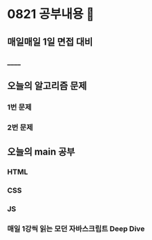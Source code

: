 # 0821 공부내용 📖

## 매일매일 1일 면접 대비

### ____


## 오늘의 알고리즘 문제

### 1번 문제


### 2번 문제



## 오늘의 main 공부
  ### HTML
  ### CSS
  ### JS
  ### 매일 1강씩 읽는 모던 자바스크립트 Deep Dive
  